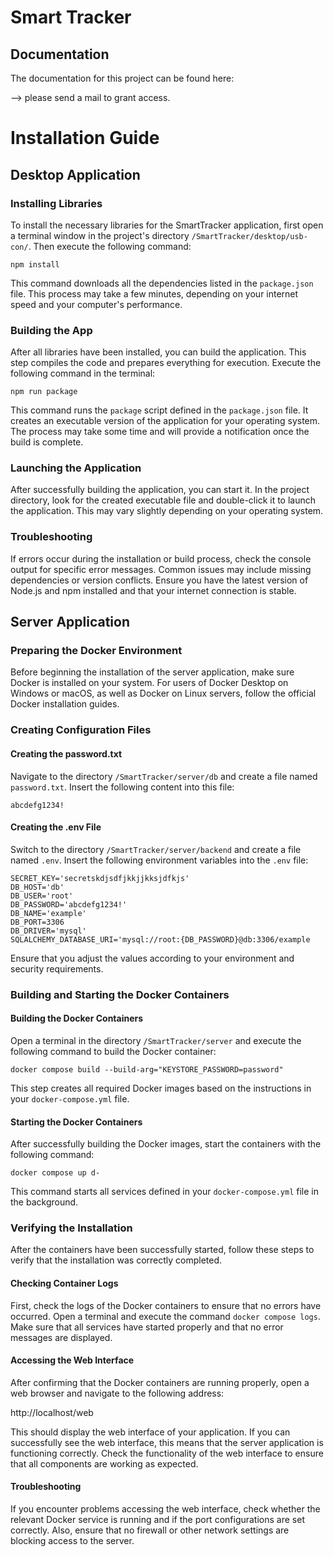 # Smart Tracker

## Documentation
The documentation for this project can be found here:

--> please send a mail to grant access.

# Installation Guide

## Desktop Application

### Installing Libraries
To install the necessary libraries for the SmartTracker application, first open a terminal window in the project's directory `/SmartTracker/desktop/usb-con/`. Then execute the following command:

```
npm install
```

This command downloads all the dependencies listed in the `package.json` file. This process may take a few minutes, depending on your internet speed and your computer's performance.

### Building the App
After all libraries have been installed, you can build the application. This step compiles the code and prepares everything for execution. Execute the following command in the terminal:
```
npm run package
```
This command runs the `package` script defined in the `package.json` file. It creates an executable version of the application for your operating system. The process may take some time and will provide a notification once the build is complete.

### Launching the Application
After successfully building the application, you can start it. In the project directory, look for the created executable file and double-click it to launch the application. This may vary slightly depending on your operating system.

### Troubleshooting
If errors occur during the installation or build process, check the console output for specific error messages. Common issues may include missing dependencies or version conflicts. Ensure you have the latest version of Node.js and npm installed and that your internet connection is stable.

## Server Application

### Preparing the Docker Environment
Before beginning the installation of the server application, make sure Docker is installed on your system. For users of Docker Desktop on Windows or macOS, as well as Docker on Linux servers, follow the official Docker installation guides.

### Creating Configuration Files
#### Creating the password.txt
Navigate to the directory `/SmartTracker/server/db` and create a file named `password.txt`. Insert the following content into this file:
```
abcdefg1234!

```

#### Creating the .env File
Switch to the directory `/SmartTracker/server/backend` and create a file named `.env`. Insert the following environment variables into the `.env` file:

```
SECRET_KEY='secretskdjsdfjkkjjkksjdfkjs'
DB_HOST='db'
DB_USER='root'
DB_PASSWORD='abcdefg1234!'
DB_NAME='example'
DB_PORT=3306
DB_DRIVER='mysql'
SQLALCHEMY_DATABASE_URI='mysql://root:{DB_PASSWORD}@db:3306/example
```
Ensure that you adjust the values according to your environment and security requirements.

### Building and Starting the Docker Containers
#### Building the Docker Containers
Open a terminal in the directory `/SmartTracker/server` and execute the following command to build the Docker container:

```
docker compose build --build-arg="KEYSTORE_PASSWORD=password"
```
This step creates all required Docker images based on the instructions in your `docker-compose.yml` file.

#### Starting the Docker Containers
After successfully building the Docker images, start the containers with the following command:


```
docker compose up d-
```

This command starts all services defined in your `docker-compose.yml` file in the background.

### Verifying the Installation
After the containers have been successfully started, follow these steps to verify that the installation was correctly completed.
#### Checking Container Logs
First, check the logs of the Docker containers to ensure that no errors have occurred. Open a terminal and execute the command `docker compose logs`. Make sure that all services have started properly and that no error messages are displayed.

#### Accessing the Web Interface
After confirming that the Docker containers are running properly, open a web browser and navigate to the following address:

http://localhost/web

This should display the web interface of your application. If you can successfully see the web interface, this means that the server application is functioning correctly. Check the functionality of the web interface to ensure that all components are working as expected.

#### Troubleshooting
If you encounter problems accessing the web interface, check whether the relevant Docker service is running and if the port configurations are set correctly. Also, ensure that no firewall or other network settings are blocking access to the server.

